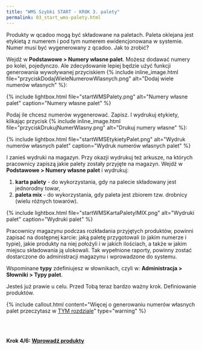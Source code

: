 ```yaml
---
title: "WMS Szybki START - KROK 3. palety"
permalink: 03_start_wms-palety.html 
---
```

Produkty w qcadoo mogą być składowane na paletach. Paleta oklejana jest etykietą z numerem i pod tym numerem ewidencjonowana w systemie. Numer musi być wygenerowany z qcadoo. Jak to zrobić?

Wejdź w **Podstawowe > Numery własne palet**. Możesz dodawać numery po kolei, pojedynczo. Ale zdecydowanie lepiej będzie użyć funkcji generowania wywoływanej przyciskiem {% include inline_image.html file="przyciskDodajWieleNumerowWlasnych.png" alt="Dodaj wiele numerów własnych" %}:

{% include lightbox.html file="startWMSPalety.png" alt="Numery własne palet" caption="Numery własne palet" %}

Podaj ile chcesz numerów wygenerować. Zapisz. I wydrukuj etykiety, klikając przycisk {% include inline_image.html file="przyciskDrukujNumerWlasny.png" alt="Drukuj numery własne" %}:

{% include lightbox.html file="startWMSEtykietyPalet.png" alt="Wydruk numerów własnych palet" caption="Wydruk numerów własnych palet" %}

I zanieś wydruki na magazyn. Przy okazji wydrukuj też arkusze, na których pracownicy zapiszą jakie palety zostały przyjęte na magazyn. Wejdź w **Podstawowe > Numery własne palet** i wydrukuj:

1. **karta palety** - do wykorzystania, gdy na palecie składowany jest jednorodny towar,
2. **paleta mix** - do wykorzystania, gdy paleta jest zbiorem tzw. drobnicy (wielu różnych towarów).

{% include lightbox.html file="startWMSKartaPaletyIMIX.png" alt="Wydruki palet" caption="Wydruki palet" %}

Pracownicy magazynu podczas rozkładania przyjętych produktów, powinni zapisać na dostępnej karcie: jaką paletę przygotowali (o jakim numerze i typie), jakie produkty na niej położyli i w jakich ilościach, a także w jakim miejscu składowania ją ulokowali. Tak wypełnione raporty, powinny zostać dostarczone do administracji magazynu i wprowadzone do systemu. 

Wspominane **typy** zdefiniujesz w słownikach, czyli w: **Administracja > Słowniki > Typy palet**.

Jesteś już prawie u celu. Przed Tobą teraz bardzo ważny krok. Definiowanie produktów.

{% include callout.html content="Więcej o generowaniu numerów własnych palet przeczytasz w [TYM rozdziale](/numery-wlasne-palet)" type="warning" %}


<br/>
<br/>

**Krok 4/6: [Wprowadź produkty](/04_start_wms-produkty)**